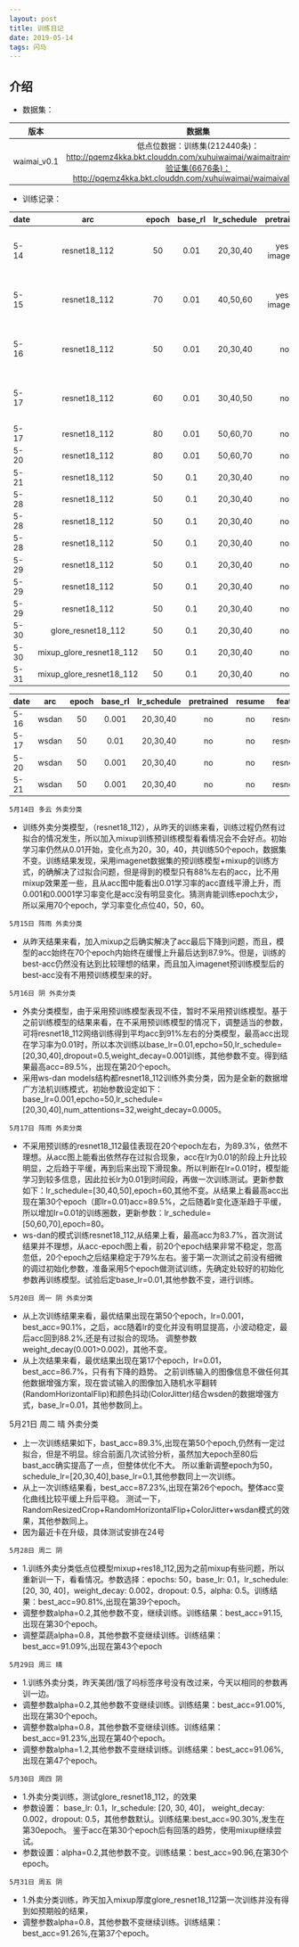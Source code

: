 ```yaml
---
layout: post
title: 训练日记
date: 2019-05-14
tags: 闪马
---
```


## 介绍
* 数据集：

| 版本 | 数据集 |
|-----|:-------:|
| waimai_v0.1 | 低点位数据：训练集(212440条)：http://pqemz4kka.bkt.clouddn.com/xuhuiwaimai/waimaitrainv0.3.json；验证集(6676条)：http://pqemz4kka.bkt.clouddn.com/xuhuiwaimai/waimaivalv0.1.json |

* 训练记录：

|date|arc|epoch|base_rl|lr_schedule|pretrained|resume|dropout|weight_decay|mixup|mixup/alpha|bast/acc/eval|acc/map|
|--|:--:|:--:|:--:|:--:|:--:|:--:|:--:|:--:|:--:|:--:|:--:|:--:|
|5-14|resnet18_112|50|0.01|20,30,40|yes-imagenet|no|0.5|0.0001|yes|0.5|87.8%|<img src="/images/posts/trainnote/mixup+pre(50+0.01)5-14(1).png" height="80" width="100">|
|5-15|resnet18_112|70|0.01|40,50,60|yes-imagenet|no|0.5|0.0001|yes|0.5|87.9%|<img src="/images/posts/trainnote/mixup+pre(70+0.01)5-15(2).png" height="80" width="100">|
|5-16|resnet18_112|50|0.01|20,30,40|no|no|0.5|0.001|no|/|89.5%|<img src="/images/posts/trainnote/nopre(50-0.01)5-16(1).png" height="80" width="100">|
|5-17|resnet18_112|60|0.01|30,40,50|no|no|0.5|0.001|no|/|89.5%|<img src="/images/posts/trainnote/nopre(60+0.01)5-17(1).png" height="80" width="100">|
|5-17|resnet18_112|80|0.01|50,60,70|no|no|0.5|0.001|no|/|90.1%||
|5-20|resnet18_112|80|0.01|50,60,70|no|no|0.5|0.002|no|/|89.3%||
|5-21|resnet18_112|50|0.1|20,30,40|no|no|0.5|0.002|no|/|/||
|5-28|resnet18_112|50|0.1|20,30,40|no|no|0.5|0.002|yes|0.5|90.81%||
|5-28|resnet18_112|50|0.1|20,30,40|no|no|0.5|0.002|yes|0.2|91.15%||
|5-28|resnet18_112|50|0.1|20,30,40|no|no|0.5|0.002|yes|0.8|91.03%||
|5-29|resnet18_112|50|0.1|20,30,40|no|no|0.5|0.002|yes|0.2|90.00%||
|5-29|resnet18_112|50|0.1|20,30,40|no|no|0.5|0.002|yes|0.8|91.23%||
|5-29|resnet18_112|50|0.1|20,30,40|no|no|0.5|0.002|yes|1.2|91.06%||
|5-30|glore_resnet18_112|50|0.1|20,30,40|no|no|0.5|0.002|no|/|90.30%||
|5-30|mixup_glore_resnet18_112|50|0.1|20,30,40|no|no|0.5|0.002|yes|0.2|90.96%||
|5-31|mixup_glore_resnet18_112|50|0.1|20,30,40|no|no|0.5|0.002|yes|0.8|91.26%||




|date|arc|epoch|base_rl|lr_schedule|pretrained|resume|feature_net|weight_decay|num_attentions|bast/acc/eval|remork|
|--|:--:|:--:|:--:|:--:|:--:|:--:|:--:|:--:|:--:|:--:|:--:|
|5-16|wsdan|50|0.001|20,30,40|no|no|resnet18_112|0.0005|32|83.7%||
|5-17|wsdan|50|0.01|20,30,40|no|no|resnet18_112|0.0005|32|86.7%||
|5-20|wsdan|50|0.001|20,30,40|no|no|resnet18_112|0.0005|32|87.2%|RandomHorizontalFlip+ColorJitter|
|5-21|wsdan|50|0.001|20,30,40|no|no|resnet18_112|0.0005|32|/|RandomResizedCrop+RandomHorizontalFlip+ColorJitter|



`5月14日 多云 外卖分类`
* 训练外卖分类模型，（resnet18_112），从昨天的训练来看，训练过程仍然有过拟合的情况发生，所以加入mixup训练预训练模型看看情况会不会好点。初始学习率仍然从0.01开始，变化点为20，30，40，共训练50个epoch，数据集不变。训练结果发现，采用imagenet数据集的预训练模型+mixup的训练方式，的确解决了过拟合问题，但是得到的模型只有88%左右的acc，比不用mixup效果差一些，且从acc图中能看出0.01学习率的acc直线平滑上升，而0.001和0.0001学习率变化是acc没有明显变化。猜测肯能训练epoch太少，所以采用70个epoch，学习率变化点位40，50，60。

`5月15日 阵雨 外卖分类`
* 从昨天结果来看，加入mixup之后确实解决了acc最后下降到问题，而且，模型的acc始终在70个epoch内始终在缓慢上升最后达到87.9%。但是，训练的best-acc仍然没有达到比较理想的结果，而且加入imagenet预训练模型后的best-acc没有不用预训练模型来的好。

`5月16日 阴 外卖分类`
* 外卖分类模型，由于采用预训练模型表现不佳，暂时不采用预训练模型。基于之前训练模型的结果来看，在不采用预训练模型的情况下，调整适当的参数，可将resnet18_112网络训练得到平均acc到91%左右的分类模型，最高acc出现在学习率为0.01时，所以本次训练以base_lr=0.01,epcho=50,lr_schedule=[20,30,40],dropout=0.5,weight_decay=0.001训练，其他参数不变。得到结果最高acc=89.5%，出现在第20个epoch。
* 采用ws-dan models结构都resnet18_112训练外卖分类，因为是全新的数据增广方法机训练模式，初始参数设定如下：base_lr=0.001,epcho=50,lr_schedule=[20,30,40],num_attentions=32,weight_decay=0.0005。

`5月17日 阵雨 外卖分类`
* 不采用预训练的resnet18_112最佳表现在20个epoch左右，为89.3%，依然不理想。从acc图上能看出依然存在过拟合现象，acc在lr为0.01的阶段上升比较明显，之后趋于平缓，再到后来出现下滑现象。所以判断在lr=0.01时，模型能学习到较多信息，因此拉长lr为0.01到时间段，再做一次训练测试。更新参数如下：lr_schedule=[30,40,50],epoch=60,其他不变。从结果上看最高acc出现在第30个epoch（即lr=0.01)acc=89.5%，之后随着lr变化逐渐趋于平缓，所以增加lr=0.01的训练圈数，更新参数：lr_schedule=[50,60,70],epoch=80。
* ws-dan的模式训练resnet18_112,从结果上看，最高acc为83.7%，首次测试结果并不理想，从acc-epoch图上看，前20个epoch结果非常不稳定，忽高忽低，20个epoch之后结果稳定于79%左右。鉴于第一次测试之前没有细微的调过初始化参数，准备采用5个epoch做测试训练，先确定处较好的初始化参数再训练模型。试验后定base_lr=0.01,其他参数不变，进行训练。

`5月20日 周一 阴 外卖分类`
* 从上次训练结果来看，最优结果出现在第50个epoch，lr=0.001，best_acc=90.1%，之后，acc随着lr的变化并没有明显提高，小波动稳定，最后acc回到88.2%,还是有过拟合的现场。
调整参数weight_decay(0.001>0.002)，其他不变。
* 从上次结果来看，最优结果出现在第17个epoch，lr=0.01，best_acc=86.7%，只有有下降的趋势。
之前训练输入的图像信息不做任何其他数据增强方案，现在尝试输入的图像加入随机水平翻转(RandomHorizontalFlip)和颜色抖动(ColorJitter)结合wsden的数据增强方式，base_lr=0.01，其他参数同上。

5月21日 周二 晴 外卖分类
* 上一次训练结果如下，bast_acc=89.3%,出现在第50个epoch,仍然有一定过拟合，但是不明显。综合前面几次试验分析，虽然加大epoch至80后bast_acc确实提高了一点，但整体优化不大。
所以重新调整epoch为50，schedule_lr=[20,30,40],base_lr=0.1,其他参数同上一次训练。
* 从上一次训练结果看，best_acc=87.23%,出现在第26个epoch。整体acc变化曲线比较平缓上升后平稳。
测试一下，RandomResizedCrop+RandomHorizontalFlip+ColorJitter+wsdan模式的效果，其他参数同上。
* 因为最近卡在升级，具体测试安排在24号

`5月28日 周二 阴`
* 1.训练外卖分类低点位模型mixup+res18_112,因为之前mixup有些问题，所以重新训一下，看看情况。参数选择：epochs: 50，base_lr: 0.1，lr_schedule: [20, 30, 40]，weight_decay: 0.002，dropout: 0.5，alpha: 0.5。训练结果：best_acc=90.81%,出现在第39个epoch。
* 调整参数alpha=0.2,其他参数不变，继续训练。训练结果：best_acc=91.15, 出现在第30个epoch。
* 调整菜蔬alpha=0.8，其他参数不变继续训练。训练结果：best_acc=91.09%,出现在第43个epoch

`5月29日 周三 晴`
* 1.训练外卖分类，昨天美团/饿了吗标签序号没有改过来，今天以相同的参数再训一边。
*	调整参数alpha=0.2,其他参数不变继续训练。训练结果：best_acc=91.00%,出现在第30个epoch。
*	调整参数alpha=0.8，其他参数不变继续训练。训练结果：best_acc=91.23%,出现在第40个epoch。
*	调整参数alpha=1.2,其他参数不变继续训练。训练结果：best_acc=91.06%,出现在第47个epoch。

`5月30日 周四 阴`
* 1.外卖分类训练，测试glore_resnet18_112，的效果
*	参数设置： base_lr: 0.1，lr_schedule: [20, 30, 40]， weight_decay: 0.002，dropout: 0.5，其他参数默认。训练结果:best_acc=90.30%,发生在第30epoch。
鉴于acc在第30个epoch后有回落的趋势，使用mixup继续尝试。
*	参数设置：alpha=0.2,其他参数不变。训练结果：best_acc=90.96,在第30个epoch。

`5月31日 周五 阴`
* 1.外卖分类训练，昨天加入mixup厚度glore_resnet18_112第一次训练并没有得到如预期般的结果，
*	调整参数alpha=0.8，其他参数不变继续训练。训练结果：best_acc=91.26%,在第37个epoch。


